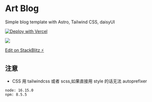 # Art Blog

Simple blog template with Astro, Tailwind CSS, daisyUI

[![Deploy with Vercel](https://vercel.com/button)](https://vercel.com/new/import?s=https://github.com/npmrun/daisy-blog&hasTrialAvailable=1&showOptionalTeamCreation=false)

[![](https://www.netlify.com/img/deploy/button.svg)](https://app.netlify.com/start/deploy?repository=https://github.com/npmrun/daisy-blog)

[Edit on StackBlitz ⚡️](https://stackblitz.com/edit/github-t3qg89)

## 注意

- CSS 用 tailwindcss 或者 scss,如果直接用 style 的话无法 autoprefixer

```
node: 16.15.0
npm: 8.5.5
```
